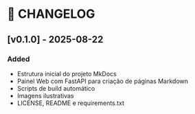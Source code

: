 # 📑 CHANGELOG

## [v0.1.0] - 2025-08-22
### Added
- Estrutura inicial do projeto MkDocs
- Painel Web com FastAPI para criação de páginas Markdown
- Scripts de build automático
- Imagens ilustrativas
- LICENSE, README e requirements.txt
